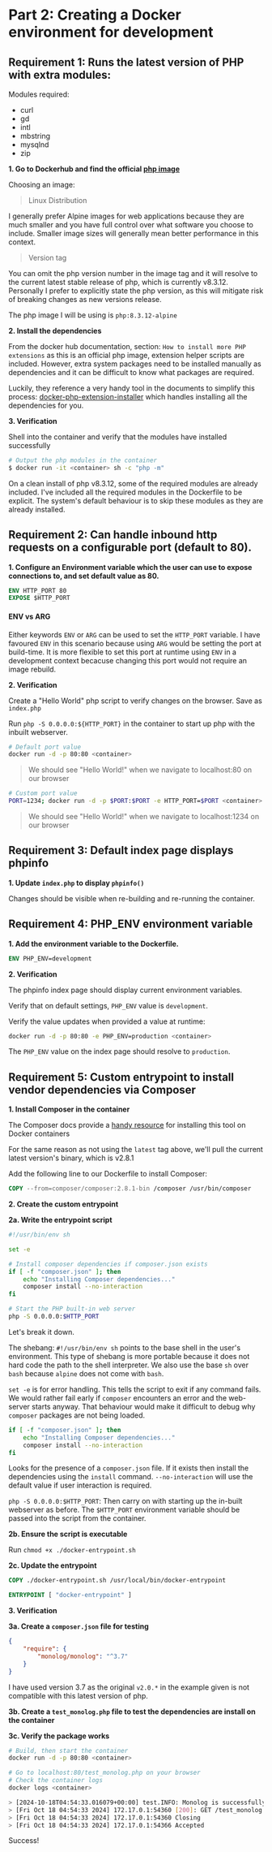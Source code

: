 # Part 2: Creating a Docker environment for development

## Requirement 1: Runs the latest version of PHP with extra modules:

Modules required:
- curl
- gd
- intl
- mbstring
- mysqlnd
- zip

**1. Go to Dockerhub and find the official [php image](https://hub.docker.com/_/php)**

Choosing an image:
> Linux Distribution

I generally prefer Alpine images for web applications because they are much smaller and you have full control over what software you choose to include.
Smaller image sizes will generally mean better performance in this context.

> Version tag

You can omit the php version number in the image tag and it will resolve to the current latest stable release of php, which is currently v8.3.12.
Personally I prefer to explicitly state the php version, as this will mitigate risk of breaking changes as new versions release.

The php image I will be using is `php:8.3.12-alpine`

**2. Install the dependencies**

From the docker hub documentation, section: `How to install more PHP extensions` as this is an official php image, extension helper scripts are included.
However, extra system packages need to be installed manually as dependencies and it can be difficult to know what packages are required.

Luckily, they reference a very handy tool in the documents to simplify this process: [docker-php-extension-installer](https://github.com/mlocati/docker-php-extension-installer) which handles installing all the dependencies for you.

**3. Verification**

Shell into the container and verify that the modules have installed successfully

```sh
# Output the php modules in the container
$ docker run -it <container> sh -c "php -m"
```

On a clean install of php v8.3.12, some of the required modules are already included.
I've included all the required modules in the Dockerfile to be explicit.
The system's default behaviour is to skip these modules as they are already installed.

## Requirement 2: Can handle inbound http requests on a configurable port (default to 80).

**1. Configure an Environment variable which the user can use to expose connections to, and set default value as 80.**

```Dockerfile
ENV HTTP_PORT 80
EXPOSE $HTTP_PORT
```

#### ENV vs ARG

Either keywords `ENV` or `ARG` can be used to set the `HTTP_PORT` variable.
I have favoured `ENV` in this scenario because using `ARG` would be setting the port at build-time.
It is more flexible to set this port at runtime using `ENV` in a development context becacuse changing this port would not require an image rebuild.

**2. Verification**

Create a "Hello World" php script to verify changes on the browser. Save as `index.php`

Run `php -S 0.0.0.0:${HTTP_PORT}` in the container to start up php with the inbuilt webserver.

```sh
# Default port value
docker run -d -p 80:80 <container>
```
> We should see "Hello World!" when we navigate to localhost:80 on our browser

```sh
# Custom port value
PORT=1234; docker run -d -p $PORT:$PORT -e HTTP_PORT=$PORT <container>
```
> We should see "Hello World!" when we navigate to localhost:1234 on our browser

## Requirement 3: Default index page displays phpinfo

**1. Update `index.php` to display `phpinfo()`**

Changes should be visible when re-building and re-running the container.

## Requirement 4: PHP_ENV environment variable

**1. Add the environment variable to the Dockerfile.**

```Dockerfile
ENV PHP_ENV=development
```

**2. Verification**

The phpinfo index page should display current environment variables.

Verify that on default settings, `PHP_ENV` value is `development`.

Verify the value updates when provided a value at runtime:
```sh
docker run -d -p 80:80 -e PHP_ENV=production <container>
```
The `PHP_ENV` value on the index page should resolve to `production`.

## Requirement 5: Custom entrypoint to install vendor dependencies via Composer

**1. Install Composer in the container**

The Composer docs provide a [handy resource](https://getcomposer.org/doc/00-intro.md#docker-image) for installing this tool on Docker containers

For the same reason as not using the `latest` tag above, we'll pull the current latest version's binary, which is v2.8.1

Add the following line to our Dockerfile to install Composer:
```Dockerfile
COPY --from=composer/composer:2.8.1-bin /composer /usr/bin/composer
```

**2. Create the custom entrypoint**

**2a. Write the entrypoint script**

```sh
#!/usr/bin/env sh

set -e

# Install composer dependencies if composer.json exists
if [ -f "composer.json" ]; then
    echo "Installing Composer dependencies..."
    composer install --no-interaction
fi

# Start the PHP built-in web server
php -S 0.0.0.0:$HTTP_PORT
```

Let's break it down.

The shebang: `#!/usr/bin/env sh` points to the base shell in the user's environment.
This type of shebang is more portable because it does not hard code the path to the shell interpreter.
We also use the base `sh` over `bash` because `alpine` does not come with `bash`.

`set -e` is for error handling. This tells the script to exit if any command fails.
We would rather fail early if `composer` encounters an error and the web-server starts anyway.
That behaviour would make it difficult to debug why `composer` packages are not being loaded.

```sh
if [ -f "composer.json" ]; then
    echo "Installing Composer dependencies..."
    composer install --no-interaction
fi
```

Looks for the presence of a `composer.json` file. If it exists then install the dependencies using the `install` command.
`--no-interaction` will use the default value if user interaction is required.

`php -S 0.0.0.0:$HTTP_PORT`: Then carry on with starting up the in-built webserver as before. The `$HTTP_PORT` environment variable should be passed into the script from the container.

**2b. Ensure the script is executable**

Run `chmod +x ./docker-entrypoint.sh`

**2c. Update the entrypoint**

```Dockerfile
COPY ./docker-entrypoint.sh /usr/local/bin/docker-entrypoint

ENTRYPOINT [ "docker-entrypoint" ]
```

**3. Verification**

**3a. Create a `composer.json` file for testing**

```json
{
    "require": {
        "monolog/monolog": "^3.7"
    }
}
```

I have used version 3.7 as the original `v2.0.*` in the example given is not compatible with this latest version of php.

**3b. Create a `test_monolog.php` file to test the dependencies are install on the container**

**3c. Verify the package works**

```sh
# Build, then start the container
docker run -d -p 80:80 <container>

# Go to localhost:80/test_monolog.php on your browser
# Check the container logs
docker logs <container>

> [2024-10-18T04:54:33.016079+00:00] test.INFO: Monolog is successfully installed and working! [] []
> [Fri Oct 18 04:54:33 2024] 172.17.0.1:54360 [200]: GET /test_monolog.php
> [Fri Oct 18 04:54:33 2024] 172.17.0.1:54360 Closing
> [Fri Oct 18 04:54:33 2024] 172.17.0.1:54366 Accepted
```
Success!
